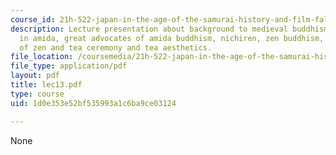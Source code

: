 ```yaml
---
course_id: 21h-522-japan-in-the-age-of-the-samurai-history-and-film-fall-2006
description: Lecture presentation about background to medieval buddhism, rise of belief
  in amida, great advocates of amida buddhism, nichiren, zen buddhism, techniques
  of zen and tea ceremony and tea aesthetics.
file_location: /coursemedia/21h-522-japan-in-the-age-of-the-samurai-history-and-film-fall-2006/1d0e353e52bf535993a1c6ba9ce03124_lec13.pdf
file_type: application/pdf
layout: pdf
title: lec13.pdf
type: course
uid: 1d0e353e52bf535993a1c6ba9ce03124

---
```

None